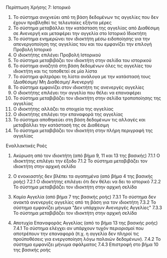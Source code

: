 Περίπτωση Χρήσης 7: Ιστορικό

1.  Το σύστημα ανιχνεύει από τη βάση δεδομένων τις αγγελίες που δεν έχουν προβληθεί τις τελευταίες εξήντα μέρες
2.  Το σύστημα μεταβάλλει την κατάσταση της αγγελίας από Διαθέσιμη σε Ανενεργή και μεταφέρει την αγγελία στο Ιστορικό Ιδιοκτήτη
3.  Το σύστημα ενημερώνει τον ιδιοκτήτη μέσω ειδοποίησης για την απενεργοποίηση της αγγελίας του και του εμφανίζει την επιλογή Προβολή Ιστορικό 
4.  Ο ιδιοκτήτης επιλέγει Προβολή Ιστορικού 
5.  Το σύστημα μεταβιβάζει τον ιδιοκτήτη στην σελίδα του ιστορικού
6.  Το σύστημα αναζητά στη βάση δεδομένων όλες τις αγγελίες του ιδιοκτήτη και τις τοποθετεί σε μία λίστα
7.  Το σύστημα φιλτράρει τη λίστα ανάλογα με την κατάστασή τους (Διαθέσιμη/ Μη Διαθέσιμη/ Ανενεργή)
8.  Το σύστημα εμφανίζει στον ιδιοκτήτη τις ανενεργές αγγελίες
9.  Ο ιδιοκτήτης επιλέγει την αγγελία που θέλει να επαναφέρει
10. Το σύστημα μεταβιβάζει τον ιδιοκτήτη στην σελίδα τροποποίησης της αγγελίας
11. Ο ιδιοκτήτης αλλάζει τα στοιχεία της αγγελίας
12. Ο ιδιοκτήτης επιλέγει την επαναφορά της αγγελίας
13. Το σύστημα αποθηκεύει στη βάση δεδομένων τις αλλαγές και μεταβάλλει την κατάστασή της σε Διαθέσιμη
14. Το σύστημα μεταβιβάζει τον ιδιοκτήτη στην πλήρη περιγραφή της αγγελίας

Εναλλακτικές Ροές
1. Ακύρωση από τον ιδιοκτήτη (από βήμα 9, 11 και 13 της βασικής)
7.1.1 Ο ιδιοκτήτης επιλέγει την έξοδο
7.1.2 Το σύστημα μεταβιβάζει τον ιδιοκτήτη στην αρχική σελίδα

2. Ο ενοικιαστής δεν βλέπει τα αγαπημένα (από βήμα 4 της βασικής ροής)
7.2.1 Ο ιδιοκτήτης επιλέγει ότι δεν θέλει να δει το ιστορικό
7.2.2 Το σύστημα μεταβιβάζει τον ιδιοκτήτη στην αρχική σελίδα

3. Καμία Αγγελία (από βήμα 7 της βασικής ροής)
7.3.1 Το σύστημα δεν ανακτά ανενεργές αγγελίες από τη βάση για τον ιδιοκτήτη 
7.3.2 Το σύστημα εμφανίζει μήνυμα "Δεν υπάρχουν Ανενεργές Αγγελίες"
7.3.3 Το σύστημα μεταβιβάζει τον ιδιοκτήτη στην αρχική σελίδα

4. Αποτυχία Επαναφοράς Αγγελίας (από το βήμα 13 της βασικής ροής)
7.4.1 Το σύστημα ελέγχει αν υπάρχουν τυχόν περιορισμοί που αποτρέπουν την επαναφορά (π.χ. η αγγελία δεν πληροί τις προϋποθέσεις για ενεργοποίηση λόγω παλαιών δεδομένων).
7.4.2 Το σύστημα εμφανίζει μήνυμα σφάλματος 
7.4.3 Επιστροφή στο βήμα 10 της βασικής ροής
